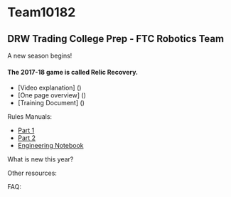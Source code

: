 # Team10182
## DRW Trading College Prep - FTC Robotics Team

A new season begins!

#### The 2017-18 game is called Relic Recovery.

- [Video explanation] ()
- [One page overview] ()
- [Training Document] ()

Rules Manuals:
- [Part 1]()
- [Part 2]()
- [Engineering Notebook]()

What is new this year?

Other resources:

FAQ:
